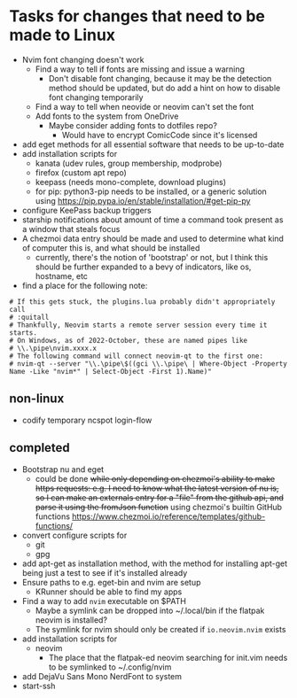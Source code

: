 # Tasks for changes that need to be made to Linux

- Nvim font changing doesn't work
  - Find a way to tell if fonts are missing and issue a warning
    - Don't disable font changing, because it may be the detection method should be updated, but do add a hint on how to disable font changing temporarily
  - Find a way to tell when neovide or neovim can't set the font
  - Add fonts to the system from OneDrive
    - Maybe consider adding fonts to dotfiles repo?
      - Would have to encrypt ComicCode since it's licensed
- add eget methods for all essential software that needs to be up-to-date
- add installation scripts for
  - kanata (udev rules, group membership, modprobe)
  - firefox (custom apt repo)
  - keepass (needs mono-complete, download plugins)
  - for pip: python3-pip needs to be installed, or a generic solution using <https://pip.pypa.io/en/stable/installation/#get-pip-py>
- configure KeePass backup triggers
- starship notifications about amount of time a command took present as a window that steals focus
- A chezmoi data entry should be made and used to determine what kind of computer this is, and what should be installed
  - currently, there's the notion of 'bootstrap' or not, but I think this should be further expanded to a bevy of indicators, like os, hostname, etc
- find a place for the following note:

```
# If this gets stuck, the plugins.lua probably didn't appropriately call
# :quitall
# Thankfully, Neovim starts a remote server session every time it starts.
# On Windows, as of 2022-October, these are named pipes like
# \\.\pipe\nvim.xxxx.x
# The following command will connect neovim-qt to the first one:
# nvim-qt --server "\\.\pipe\$((gci \\.\pipe\ | Where-Object -Property Name -Like "nvim*" | Select-Object -First 1).Name)"
```

## non-linux

- codify temporary ncspot login-flow

## completed

- Bootstrap nu and eget
  - could be done ~~while only depending on chezmoi's ability to make https requests: e.g. I need to know what the latest version of nu is, so I can make an externals entry for a "file" from the github api, and parse it using the fromJson function~~ using chezmoi's builtin GitHub functions <https://www.chezmoi.io/reference/templates/github-functions/>
- convert configure scripts for
  - git
  - gpg
- add apt-get as installation method, with the method for installing apt-get being just a test to see if it's installed already
- Ensure paths to e.g. eget-bin and  nvim are setup
  - KRunner should be able to find my apps
- Find a way to add `nvim` executable on $PATH
  - Maybe a symlink can be dropped into ~/.local/bin if the flatpak neovim is installed?
  - The symlink for nvim should only be created if `io.neovim.nvim` exists
- add installation scripts for
  - neovim
    - The place that the flatpak-ed neovim searching for init.vim needs to be symlinked to ~/.config/nvim
- add DejaVu Sans Mono NerdFont to system
- start-ssh
